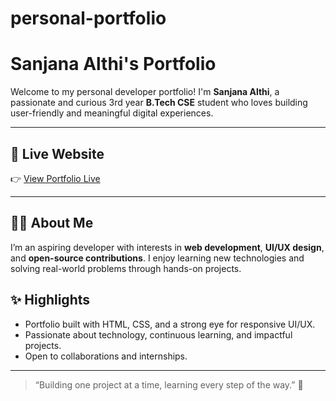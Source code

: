 # personal-portfolio
# Sanjana Althi's  Portfolio

Welcome to my personal developer portfolio! I'm **Sanjana Althi**, a passionate and curious 3rd year **B.Tech CSE** student who loves building user-friendly and meaningful digital experiences.

---

## 🔗 Live Website

👉 [View Portfolio Live](https://your-username.github.io/your-repo-name/)  


---

## 👩‍💻 About Me

I’m an aspiring developer with interests in **web development**, **UI/UX design**, and **open-source contributions**. I enjoy learning new technologies and solving real-world problems through hands-on projects.



## ✨ Highlights

- Portfolio built with HTML, CSS, and a strong eye for responsive UI/UX.  
- Passionate about technology, continuous learning, and impactful projects.  
- Open to collaborations and internships.

---

> “Building one project at a time, learning every step of the way.” 🌱
